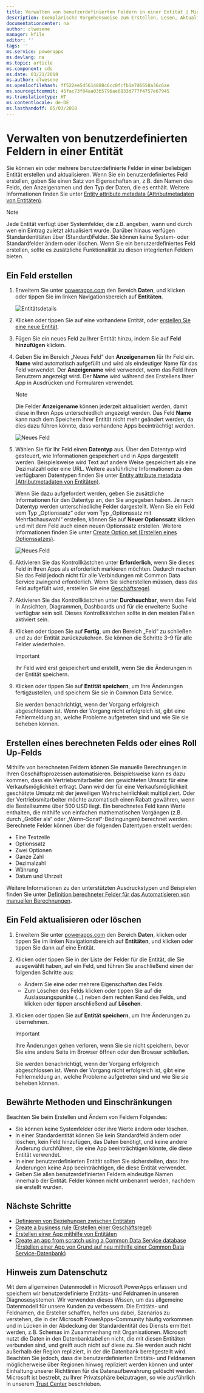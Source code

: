 ```yaml
---
title: Verwalten von benutzerdefinierten Feldern in einer Entität | Microsoft-Dokumentation
description: Exemplarische Vorgehensweise zum Erstellen, Lesen, Aktualisieren und Löschen von benutzerdefinierten Feldern in einer Entität in CDS für Apps
documentationcenter: na
author: clwesene
manager: kfile
editor: ''
tags: ''
ms.service: powerapps
ms.devlang: na
ms.topic: article
ms.component: cds
ms.date: 03/21/2018
ms.author: clwesene
ms.openlocfilehash: ff522ee5d5614888c6cc0fcfb1e7d6658a36c6ae
ms.sourcegitcommit: 45fac73f04aa03b5796ae6833d777f4757e67945
ms.translationtype: HT
ms.contentlocale: de-DE
ms.lasthandoff: 05/03/2018
---
```

# <a name="manage-custom-fields-in-an-entity"></a>Verwalten von benutzerdefinierten Feldern in einer Entität
Sie können ein oder mehrere benutzerdefinierte Felder in einer beliebigen Entität erstellen und aktualisieren. Wenn Sie ein benutzerdefiniertes Feld erstellen, geben Sie einen Satz von Eigenschaften an, z.B. den Namen des Felds, den Anzeigenamen und den Typ der Daten, die es enthält. Weitere Informationen finden Sie unter [Entity attribute metadata (Attributmetadaten von Entitäten)](../../developer/common-data-service/entity-attribute-metadata.md).

> [!NOTE]
> Jede Entität verfügt über Systemfelder, die z.B. angeben, wann und durch wen ein Eintrag zuletzt aktualisiert wurde. Darüber hinaus verfügen Standardentitäten über (Standard)Felder. Sie können keine System- oder Standardfelder ändern oder löschen. Wenn Sie ein benutzerdefiniertes Feld erstellen, sollte es zusätzliche Funktionalität zu diesen integrierten Feldern bieten.

## <a name="create-a-field"></a>Ein Feld erstellen
1. Erweitern Sie unter [powerapps.com](https://web.powerapps.com) den Bereich **Daten**, und klicken oder tippen Sie im linken Navigationsbereich auf **Entitäten**.

    ![Entitätsdetails](./media/data-platform-cds-create-entity/entitylist.png "Entitätsliste")

2. Klicken oder tippen Sie auf eine vorhandene Entität, oder [erstellen Sie eine neue Entität](data-platform-create-entity.md).

3. Fügen Sie ein neues Feld zu Ihrer Entität hinzu, indem Sie auf **Feld hinzufügen** klicken.

4. Geben Sie im Bereich „Neues Feld“ den **Anzeigenamen** für Ihr Feld ein. **Name** wird automatisch aufgefüllt und wird als eindeutiger Name für das Feld verwendet. Der **Anzeigename** wird verwendet, wenn das Feld Ihren Benutzern angezeigt wird. Der **Name** wird während des Erstellens Ihrer App in Ausdrücken und Formularen verwendet.

    > [!NOTE]
    > Die Felder **Anzeigename** können jederzeit aktualisiert werden, damit diese in Ihren Apps unterschiedlich angezeigt werden. Das Feld **Name** kann nach dem Speichern Ihrer Entität nicht mehr geändert werden, da dies dazu führen könnte, dass vorhandene Apps beeinträchtigt werden.

    ![Neues Feld](./media/data-platform-cds-create-entity/newfieldpanel.png "Bereich „Neues Feld“")

5. Wählen Sie für Ihr Feld einen **Datentyp** aus. Über den Datentyp wird gesteuert, wie Informationen gespeichert und in Apps dargestellt werden. Beispielsweise wird Text auf andere Weise gespeichert als eine Dezimalzahl oder eine URL. Weitere ausführliche Informationen zu den verfügbaren Datentypen finden Sie unter [Entity attribute metadata (Attributmetadaten von Entitäten)](../../developer/common-data-service/entity-attribute-metadata.md).

    Wenn Sie dazu aufgefordert werden, geben Sie zusätzliche Informationen für den Datentyp an, den Sie angegeben haben. Je nach Datentyp werden unterschiedliche Felder dargestellt. Wenn Sie ein Feld vom Typ „Optionssatz“ oder vom Typ „Optionssatz mit Mehrfachauswahl“ erstellen, können Sie auf **Neuer Optionssatz** klicken und mit dem Feld auch einen neuen Optionssatz erstellen. Weitere Informationen finden Sie unter [Create Option set (Erstellen eines Optionssatzes)](custom-picklists.md).

    ![Neues Feld](./media/data-platform-cds-create-entity/newfieldpanel-2.png "Bereich „Neues Feld“")


7. Aktivieren Sie das Kontrollkästchen unter **Erforderlich**, wenn Sie dieses Feld in Ihren Apps als erforderlich markieren möchten. Dadurch machen Sie das Feld jedoch nicht für alle Verbindungen mit Common Data Service zwingend erforderlich. Wenn Sie sicherstellen müssen, dass das Feld aufgefüllt wird, erstellen Sie eine [Geschäftsregel](data-platform-create-business-rule.md).

8. Aktivieren Sie das Kontrollkästchen unter **Durchsuchbar**, wenn das Feld in Ansichten, Diagrammen, Dashboards und für die erweiterte Suche verfügbar sein soll. Dieses Kontrollkästchen sollte in den meisten Fällen aktiviert sein.

9. Klicken oder tippen Sie auf **Fertig**, um den Bereich „Feld“ zu schließen und zu der Entität zurückzukehren. Sie können die Schritte 3–9 für alle Felder wiederholen.
   
    > [!IMPORTANT]
    > Ihr Feld wird erst gespeichert und erstellt, wenn Sie die Änderungen in der Entität speichern.

10. Klicken oder tippen Sie auf **Entität speichern**, um Ihre Änderungen fertigzustellen, und speichern Sie sie in Common Data Service.

    Sie werden benachrichtigt, wenn der Vorgang erfolgreich abgeschlossen ist. Wenn der Vorgang nicht erfolgreich ist, gibt eine Fehlermeldung an, welche Probleme aufgetreten sind und wie Sie sie beheben können.

## <a name="create-a-calculated-or-roll-up-field"></a>Erstellen eines berechneten Felds oder eines Roll Up-Felds
Mithilfe von berechneten Feldern können Sie manuelle Berechnungen in Ihren Geschäftsprozessen automatisieren. Beispielsweise kann es dazu kommen, dass ein Vertriebsmitarbeiter den gewichteten Umsatz für eine Verkaufsmöglichkeit erfragt. Dann wird der für eine Verkaufsmöglichkeit geschätzte Umsatz mit der jeweiligen Wahrscheinlichkeit multipliziert. Oder der Vertriebsmitarbeiter möchte automatisch einen Rabatt gewähren, wenn die Bestellsumme über 500 USD liegt. Ein berechnetes Feld kann Werte enthalten, die mithilfe von einfachen mathematischen Vorgängen (z.B. durch „Größer als“ oder „Wenn–Sonst“-Bedingungen) berechnet werden. Berechnete Felder können über die folgenden Datentypen erstellt werden:

* Eine Textzeile
* Optionssatz
* Zwei Optionen
* Ganze Zahl
* Dezimalzahl
* Währung
* Datum und Uhrzeit

Weitere Informationen zu den unterstützten Ausdruckstypen und Beispielen finden Sie unter [Definition berechneter Felder für das Automatisieren von manuellen Berechnungen](/dynamics365/customer-engagement/customize/define-calculated-fields).

## <a name="update-or-delete-a-field"></a>Ein Feld aktualisieren oder löschen
1. Erweitern Sie unter [powerapps.com](https://web.powerapps.com) den Bereich **Daten**, klicken oder tippen Sie im linken Navigationsbereich auf **Entitäten**, und klicken oder tippen Sie dann auf eine Entität.
2. Klicken oder tippen Sie in der Liste der Felder für die Entität, die Sie ausgewählt haben, auf ein Feld, und führen Sie anschließend einen der folgenden Schritte aus:
   
   * Ändern Sie eine oder mehrere Eigenschaften des Felds.
   * Zum Löschen des Felds klicken oder tippen Sie auf die Auslassungspunkte (...) neben dem rechten Rand des Felds, und klicken oder tippen anschließend auf **Löschen**.

3. Klicken oder tippen Sie auf **Entität speichern**, um Ihre Änderungen zu übernehmen.
   
    > [!IMPORTANT]
    > Ihre Änderungen gehen verloren, wenn Sie sie nicht speichern, bevor Sie eine andere Seite im Browser öffnen oder den Browser schließen.

    Sie werden benachrichtigt, wenn der Vorgang erfolgreich abgeschlossen ist. Wenn der Vorgang nicht erfolgreich ist, gibt eine Fehlermeldung an, welche Probleme aufgetreten sind und wie Sie sie beheben können.

## <a name="best-practices-and-restrictions"></a>Bewährte Methoden und Einschränkungen
Beachten Sie beim Erstellen und Ändern von Feldern Folgendes:

* Sie können keine Systemfelder oder ihre Werte ändern oder löschen.
* In einer Standardentität können Sie kein Standardfeld ändern oder löschen, kein Feld hinzufügen, das Daten benötigt, und keine andere Änderung durchführen, die eine App beeinträchtigen könnte, die diese Entität verwendet.
* In einer benutzerdefinierten Entität sollten Sie sicherstellen, dass Ihre Änderungen keine App beeinträchtigen, die diese Entität verwendet.
* Geben Sie allen benutzerdefinierten Feldern eindeutige Namen innerhalb der Entität. Felder können nicht umbenannt werden, nachdem sie erstellt wurden.

## <a name="next-steps"></a>Nächste Schritte
* [Definieren von Beziehungen zwischen Entitäten](data-platform-entity-lookup.md)
* [Create a business rule (Erstellen einer Geschäftsregel)](data-platform-create-business-rule.md)
* [Erstellen einer App mithilfe von Entitäten](../canvas-apps/data-platform-create-app.md)
* [Create an app from scratch using a Common Data Service database (Erstellen einer App von Grund auf neu mithilfe einer Common Data Service-Datenbank)](../canvas-apps/data-platform-create-app-scratch.md)

## <a name="privacy-notice"></a>Hinweis zum Datenschutz
Mit dem allgemeinen Datenmodell in Microsoft PowerApps erfassen und speichern wir benutzerdefinierte Entitäts- und Feldnamen in unseren Diagnosesystemen.  Wir verwenden dieses Wissen, um das allgemeine Datenmodell für unsere Kunden zu verbessern. Die Entitäts- und Feldnamen, die Ersteller schaffen, helfen uns dabei, Szenarios zu verstehen, die in der Microsoft PowerApps-Community häufig vorkommen und in Lücken in der Abdeckung der Standardentität des Diensts ermittelt werden, z.B. Schemas im Zusammenhang mit Organisationen. Microsoft nutzt die Daten in den Datenbanktabellen nicht, die mit diesen Entitäten verbunden sind, und greift auch nicht auf diese zu. Sie werden auch nicht außerhalb der Region repliziert, in der die Datenbank bereitgestellt wird. Beachten Sie jedoch, dass die benutzerdefinierten Entitäts- und Feldnamen möglicherweise über Regionen hinweg repliziert werden können und unter Einhaltung unserer Richtlinien für die Datenaufbewahrung gelöscht werden. Microsoft ist bestrebt, zu Ihrer Privatsphäre beizutragen, so wie ausführlich in unserem [Trust Center](https://www.microsoft.com/trustcenter/Privacy/default.aspx) beschrieben.

